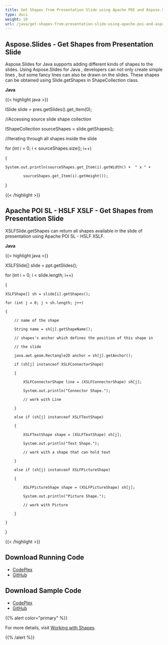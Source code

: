 ```yaml
---
title: Get Shapes from Presentation Slide using Apache POI and Aspose.Slides
type: docs
weight: 10
url: /java/get-shapes-from-presentation-slide-using-apache-poi-and-aspose-slides/
---
```


## **Aspose.Slides - Get Shapes from Presentation Slide**
Aspose.Slides for Java supports adding different kinds of shapes to the slides. Using Aspose.Slides for Java , developers can not only create simple lines , but some fancy lines can also be drawn on the slides. These shapes can be obtained using Slide.getShapes in ShapeCollection class.

**Java**

{{< highlight java >}}

 ISlide slide =  pres.getSlides().get_Item(0);

//Accessing source slide shape collection

IShapeCollection sourceShapes = slide.getShapes();

//Iterating through all shapes inside the slide

for (int i = 0; i < sourceShapes.size(); i++)

{

	System.out.println(sourceShapes.get_Item(i).getWidth() +  " x " +

			sourceShapes.get_Item(i).getHeight());

}

{{< /highlight >}}
## **Apache POI SL - HSLF XSLF - Get Shapes from Presentation Slide**
XSLFSlide.getShapes can return all shapes available in the slide of presentation using Apache POI SL - HSLF XSLF.

**Java**

{{< highlight java >}}

 XSLFSlide[] slide = ppt.getSlides();

for (int i = 0; i < slide.length; i++)

{

	XSLFShape[] sh = slide[i].getShapes();

	for (int j = 0; j < sh.length; j++)

	{

		// name of the shape

		String name = sh[j].getShapeName();

		// shapes's anchor which defines the position of this shape in

		// the slide

		java.awt.geom.Rectangle2D anchor = sh[j].getAnchor();

		if (sh[j] instanceof XSLFConnectorShape)

		{

			XSLFConnectorShape line = (XSLFConnectorShape) sh[j];

			System.out.println("Connector Shape.");

			// work with Line

		}

		else if (sh[j] instanceof XSLFTextShape)

		{

			XSLFTextShape shape = (XSLFTextShape) sh[j];

			System.out.println("Text Shape.");

			// work with a shape that can hold text

		}

		else if (sh[j] instanceof XSLFPictureShape)

		{

			XSLFPictureShape shape = (XSLFPictureShape) sh[j];

			System.out.println("Picture Shape.");

			// work with Picture

		}

	}

}

{{< /highlight >}}
## **Download Running Code**
- [CodePlex](https://asposeslidesjavaapachepoi.codeplex.com/releases/view/618722)
- [GitHub](https://github.com/aspose-slides/Aspose.Slides-for-Java/releases/tag/Aspose.Slides_Java_for_Apache_POI-v1.0.0)
## **Download Sample Code**
- [CodePlex](https://asposeslidesjavaapachepoi.codeplex.com/SourceControl/latest#src/main/java/com/aspose/slides/examples/featurescomparison/presentation/getshapesfromslides/)
- [GitHub](https://github.com/aspose-slides/Aspose.Slides-for-Java/tree/master/Plugins/Aspose_Slides_for_Apache_POI/src/main/java/com/aspose/slides/examples/featurescomparison/presentation/getshapesfromslides)

{{% alert color="primary" %}} 

For more details, visit [Working with Shapes](http://docs.aspose.com:8082/docs/display/slidesjava/Working+with+Shapes).

{{% /alert %}}
